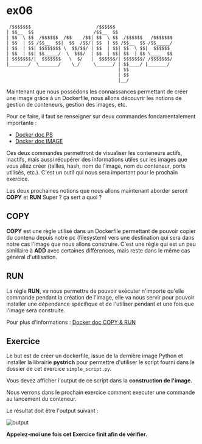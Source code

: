 # ex06

```
 /$$$$$$$                        /$$$$$$
| $$__  $$                      /$$__  $$
| $$  \ $$  /$$$$$$  /$$    /$$| $$  \ $$  /$$$$$$   /$$$$$$$
| $$  | $$ /$$__  $$|  $$  /$$/| $$  | $$ /$$__  $$ /$$_____/
| $$  | $$| $$$$$$$$ \  $$/$$/ | $$  | $$| $$  \ $$|  $$$$$$
| $$  | $$| $$_____/  \  $$$/  | $$  | $$| $$  | $$ \____  $$
| $$$$$$$/|  $$$$$$$   \  $/   |  $$$$$$/| $$$$$$$/ /$$$$$$$/
|_______/  \_______/    \_/     \______/ | $$____/ |_______/
                                         | $$
                                         | $$
                                         |__/
```

Maintenant que nous possédons les connaissances permettant de créer une image grâce à un Dockerfile, nous allons découvrir les notions de gestion de conteneurs, gestion des images, etc.

Pour ce faire, il faut se renseigner sur deux commandes fondamentalement importante :

- [Docker doc PS](https://docs.docker.com/engine/reference/commandline/ps/)
- [Docker doc IMAGE](https://docs.docker.com/engine/reference/commandline/image/)

Ces deux commandes permettront de visualiser les conteneurs actifs, inactifs, mais aussi récupérer des informations utiles sur les images
que vous allez créer (tailles, hash, nom de l'image, nom du conteneur, ports utilisés, etc.).
C'est un outil qui nous sera important pour le prochain exercice.

Les deux prochaines notions que nous allons maintenant aborder seront **COPY** et **RUN**
Super ? ça sert a quoi ?

## COPY

**COPY** est une règle utilisé dans un Dockerfile permettant de pouvoir copier du contenu depuis notre pc (filesystem) vers une destination qui sera dans notre cas l'image que nous allons construire. C'est une règle qui est un peu simillaire à **ADD** avec certaines différences, mais reste dans le même cas général d'utilisation.

## RUN

La régle **RUN**, va nous permettre de pouvoir exécuter n'importe qu'elle commande pendant la création de l'image, elle va nous servir pour pouvoir
installer une dépendance spécifique et de l'utiliser pendant et une fois que l'image sera construite.

Pour plus d'informations :
[Docker doc COPY & RUN](https://docs.docker.com/engine/reference/builder/)

## Exercice
Le but est de créer un dockerfile, issue de la dernière image Python et installer la librairie **pystrich** pour permettre d'utiliser le script fourni dans le dossier de cet exercice `simple_script.py`.

Vous devez afficher l'output de ce script dans la **construction de l'image.**

Nous verrons dans le prochain exercice comment executer une commande au lancement du conteneur.

Le résultat doit être l'output suivant :

![output](https://puu.sh/CIqLS/1bee42910d.png?fbclid=IwAR3P0HBci0gBVf7OBy7gFF7SHXBlAb5RDLbZsbnGts6gX2uFR592Qf9Z9Kg)

**Appelez-moi une fois cet Exercice finit afin de vérifier.**

